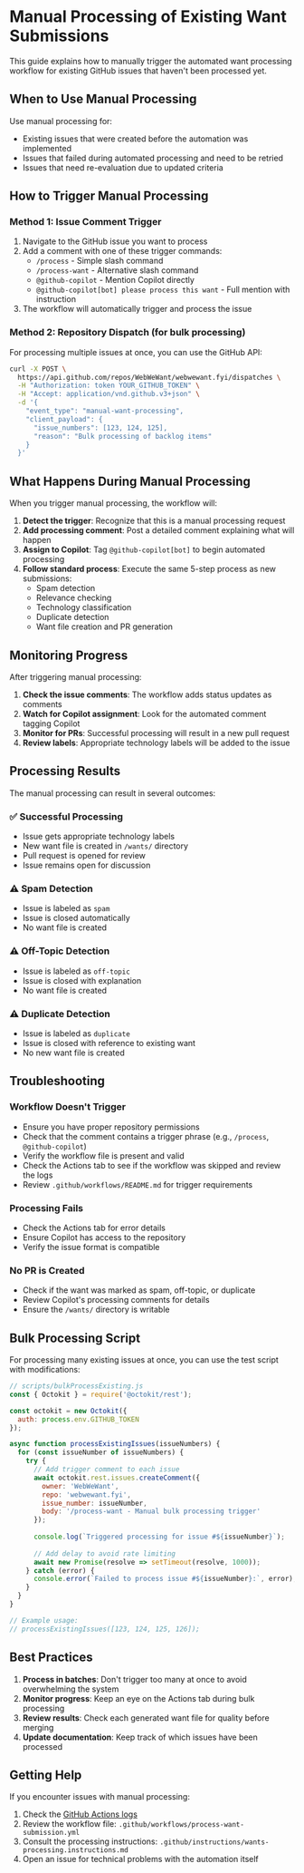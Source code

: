 # Manual Processing of Existing Want Submissions

This guide explains how to manually trigger the automated want processing workflow for existing GitHub issues that haven't been processed yet.

## When to Use Manual Processing

Use manual processing for:
- Existing issues that were created before the automation was implemented
- Issues that failed during automated processing and need to be retried
- Issues that need re-evaluation due to updated criteria

## How to Trigger Manual Processing

### Method 1: Issue Comment Trigger

1. Navigate to the GitHub issue you want to process
2. Add a comment with one of these trigger commands:
   - `/process` - Simple slash command
   - `/process-want` - Alternative slash command
   - `@github-copilot` - Mention Copilot directly
   - `@github-copilot[bot] please process this want` - Full mention with instruction
3. The workflow will automatically trigger and process the issue

### Method 2: Repository Dispatch (for bulk processing)

For processing multiple issues at once, you can use the GitHub API:

```bash
curl -X POST \
  https://api.github.com/repos/WebWeWant/webwewant.fyi/dispatches \
  -H "Authorization: token YOUR_GITHUB_TOKEN" \
  -H "Accept: application/vnd.github.v3+json" \
  -d '{
    "event_type": "manual-want-processing",
    "client_payload": {
      "issue_numbers": [123, 124, 125],
      "reason": "Bulk processing of backlog items"
    }
  }'
```

## What Happens During Manual Processing

When you trigger manual processing, the workflow will:

1. **Detect the trigger**: Recognize that this is a manual processing request
2. **Add processing comment**: Post a detailed comment explaining what will happen
3. **Assign to Copilot**: Tag `@github-copilot[bot]` to begin automated processing
4. **Follow standard process**: Execute the same 5-step process as new submissions:
   - Spam detection
   - Relevance checking
   - Technology classification
   - Duplicate detection
   - Want file creation and PR generation

## Monitoring Progress

After triggering manual processing:

1. **Check the issue comments**: The workflow adds status updates as comments
2. **Watch for Copilot assignment**: Look for the automated comment tagging Copilot
3. **Monitor for PRs**: Successful processing will result in a new pull request
4. **Review labels**: Appropriate technology labels will be added to the issue

## Processing Results

The manual processing can result in several outcomes:

### ✅ Successful Processing
- Issue gets appropriate technology labels
- New want file is created in `/wants/` directory
- Pull request is opened for review
- Issue remains open for discussion

### ⚠️ Spam Detection
- Issue is labeled as `spam`
- Issue is closed automatically
- No want file is created

### ⚠️ Off-Topic Detection
- Issue is labeled as `off-topic`
- Issue is closed with explanation
- No want file is created

### ⚠️ Duplicate Detection
- Issue is labeled as `duplicate`
- Issue is closed with reference to existing want
- No new want file is created

## Troubleshooting

### Workflow Doesn't Trigger
- Ensure you have proper repository permissions
- Check that the comment contains a trigger phrase (e.g., `/process`, `@github-copilot`)
- Verify the workflow file is present and valid
- Check the Actions tab to see if the workflow was skipped and review the logs
- Review `.github/workflows/README.md` for trigger requirements

### Processing Fails
- Check the Actions tab for error details
- Ensure Copilot has access to the repository
- Verify the issue format is compatible

### No PR is Created
- Check if the want was marked as spam, off-topic, or duplicate
- Review Copilot's processing comments for details
- Ensure the `/wants/` directory is writable

## Bulk Processing Script

For processing many existing issues at once, you can use the test script with modifications:

```javascript
// scripts/bulkProcessExisting.js
const { Octokit } = require('@octokit/rest');

const octokit = new Octokit({
  auth: process.env.GITHUB_TOKEN
});

async function processExistingIssues(issueNumbers) {
  for (const issueNumber of issueNumbers) {
    try {
      // Add trigger comment to each issue
      await octokit.rest.issues.createComment({
        owner: 'WebWeWant',
        repo: 'webwewant.fyi',
        issue_number: issueNumber,
        body: '/process-want - Manual bulk processing trigger'
      });
      
      console.log(`Triggered processing for issue #${issueNumber}`);
      
      // Add delay to avoid rate limiting
      await new Promise(resolve => setTimeout(resolve, 1000));
    } catch (error) {
      console.error(`Failed to process issue #${issueNumber}:`, error);
    }
  }
}

// Example usage:
// processExistingIssues([123, 124, 125, 126]);
```

## Best Practices

1. **Process in batches**: Don't trigger too many at once to avoid overwhelming the system
2. **Monitor progress**: Keep an eye on the Actions tab during bulk processing
3. **Review results**: Check each generated want file for quality before merging
4. **Update documentation**: Keep track of which issues have been processed

## Getting Help

If you encounter issues with manual processing:

1. Check the [GitHub Actions logs](https://github.com/WebWeWant/webwewant.fyi/actions)
2. Review the workflow file: `.github/workflows/process-want-submission.yml`
3. Consult the processing instructions: `.github/instructions/wants-processing.instructions.md`
4. Open an issue for technical problems with the automation itself